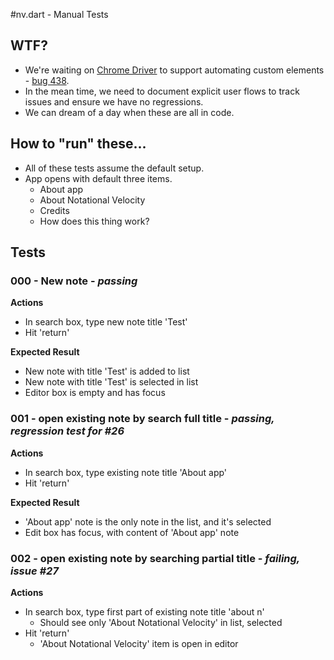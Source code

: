 #nv.dart - Manual Tests

## WTF?

* We're waiting on [Chrome Driver](https://code.google.com/p/chromedriver/) to support automating custom elements - [bug 438](https://code.google.com/p/chromedriver/issues/detail?id=438).
* In the mean time, we need to document explicit user flows to track issues and ensure we have no regressions.
* We can dream of a day when these are all in code.

## How to "run" these...

* All of these tests assume the default setup.
* App opens with default three items.
    * About app
    * About Notational Velocity
    * Credits
    * How does this thing work?

## Tests

### 000 - New note - *passing*

__Actions__

* In search box, type new note title 'Test'
* Hit 'return'

__Expected Result__

* New note with title 'Test' is added to list
* New note with title 'Test' is selected in list
* Editor box is empty and has focus

### 001 - open existing note by search full title - *passing, regression test for #26*

__Actions__

* In search box, type existing note title 'About app'
* Hit 'return'

__Expected Result__

* 'About app' note is the only note in the list, and it's selected
* Edit box has focus, with content of 'About app' note

### 002 - open existing note by searching partial title - *failing, issue #27*

__Actions__

* In search box, type first part of existing note title 'about n'
    * Should see only 'About Notational Velocity' in list, selected
* Hit 'return'
    * 'About Notational Velocity' item is open in editor
